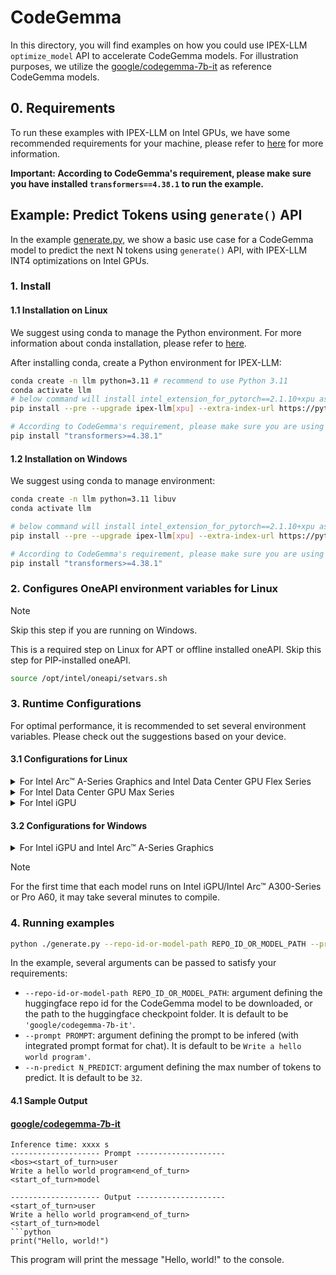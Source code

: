 # CodeGemma
In this directory, you will find examples on how you could use IPEX-LLM `optimize_model` API to accelerate CodeGemma models. For illustration purposes, we utilize the [google/codegemma-7b-it](https://huggingface.co/google/codegemma-7b-it) as reference CodeGemma models.

## 0. Requirements
To run these examples with IPEX-LLM on Intel GPUs, we have some recommended requirements for your machine, please refer to [here](../../../README.md#requirements) for more information.

**Important: According to CodeGemma's requirement, please make sure you have installed `transformers==4.38.1` to run the example.**

## Example: Predict Tokens using `generate()` API
In the example [generate.py](./generate.py), we show a basic use case for a CodeGemma model to predict the next N tokens using `generate()` API, with IPEX-LLM INT4 optimizations on Intel GPUs.
### 1. Install
#### 1.1 Installation on Linux
We suggest using conda to manage the Python environment. For more information about conda installation, please refer to [here](https://conda-forge.org/download/).

After installing conda, create a Python environment for IPEX-LLM:
```bash
conda create -n llm python=3.11 # recommend to use Python 3.11
conda activate llm
# below command will install intel_extension_for_pytorch==2.1.10+xpu as default
pip install --pre --upgrade ipex-llm[xpu] --extra-index-url https://pytorch-extension.intel.com/release-whl/stable/xpu/us/

# According to CodeGemma's requirement, please make sure you are using a stable version of Transformers, 4.38.1 or newer.
pip install "transformers>=4.38.1"
```

#### 1.2 Installation on Windows
We suggest using conda to manage environment:
```bash
conda create -n llm python=3.11 libuv
conda activate llm

# below command will install intel_extension_for_pytorch==2.1.10+xpu as default
pip install --pre --upgrade ipex-llm[xpu] --extra-index-url https://pytorch-extension.intel.com/release-whl/stable/xpu/us/

# According to CodeGemma's requirement, please make sure you are using a stable version of Transformers, 4.38.1 or newer.
pip install "transformers>=4.38.1"
```

### 2. Configures OneAPI environment variables for Linux

> [!NOTE]
> Skip this step if you are running on Windows.

This is a required step on Linux for APT or offline installed oneAPI. Skip this step for PIP-installed oneAPI.

```bash
source /opt/intel/oneapi/setvars.sh
```

### 3. Runtime Configurations
For optimal performance, it is recommended to set several environment variables. Please check out the suggestions based on your device.
#### 3.1 Configurations for Linux
<details>

<summary>For Intel Arc™ A-Series Graphics and Intel Data Center GPU Flex Series</summary>

```bash
export USE_XETLA=OFF
export SYCL_PI_LEVEL_ZERO_USE_IMMEDIATE_COMMANDLISTS=1
export SYCL_CACHE_PERSISTENT=1
```

</details>

<details>

<summary>For Intel Data Center GPU Max Series</summary>

```bash
export LD_PRELOAD=${LD_PRELOAD}:${CONDA_PREFIX}/lib/libtcmalloc.so
export SYCL_PI_LEVEL_ZERO_USE_IMMEDIATE_COMMANDLISTS=1
export SYCL_CACHE_PERSISTENT=1
export ENABLE_SDP_FUSION=1
```
> Note: Please note that `libtcmalloc.so` can be installed by `conda install -c conda-forge -y gperftools=2.10`.
</details>

<details>

<summary>For Intel iGPU</summary>

```bash
export SYCL_CACHE_PERSISTENT=1
```

</details>

#### 3.2 Configurations for Windows
<details>

<summary>For Intel iGPU and Intel Arc™ A-Series Graphics</summary>

```cmd
set SYCL_CACHE_PERSISTENT=1
```

</details>


> [!NOTE]
> For the first time that each model runs on Intel iGPU/Intel Arc™ A300-Series or Pro A60, it may take several minutes to compile.
### 4. Running examples

```bash
python ./generate.py --repo-id-or-model-path REPO_ID_OR_MODEL_PATH --prompt PROMPT --n-predict N_PREDICT
```

In the example, several arguments can be passed to satisfy your requirements:

- `--repo-id-or-model-path REPO_ID_OR_MODEL_PATH`: argument defining the huggingface repo id for the CodeGemma model to be downloaded, or the path to the huggingface checkpoint folder. It is default to be `'google/codegemma-7b-it'`.
- `--prompt PROMPT`: argument defining the prompt to be infered (with integrated prompt format for chat). It is default to be `Write a hello world program'`.
- `--n-predict N_PREDICT`: argument defining the max number of tokens to predict. It is default to be `32`.

#### 4.1 Sample Output
#### [google/codegemma-7b-it](https://huggingface.co/google/codegemma-7b-it)
```log
Inference time: xxxx s
-------------------- Prompt --------------------
<bos><start_of_turn>user
Write a hello world program<end_of_turn>
<start_of_turn>model

-------------------- Output --------------------
<start_of_turn>user
Write a hello world program<end_of_turn>
<start_of_turn>model
```python
print("Hello, world!")
```

This program will print the message "Hello, world!" to the console.
```
